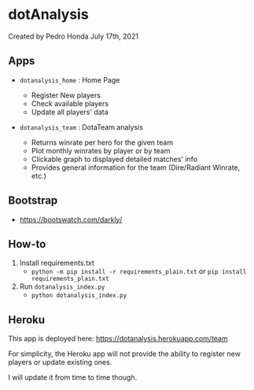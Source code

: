 # dotAnalysis
Created by Pedro Honda
July 17th, 2021

## Apps

- `dotanalysis_home` : Home Page
  - Register New players
  - Check available players
  - Update all players' data

- `dotanalysis_team` : DotaTeam analysis
  - Returns winrate per hero for the given team
  - Plot monthly winrates by player or by team
  - Clickable graph to displayed detailed matches' info
  - Provides general information for the team (Dire/Radiant Winrate, etc.)

## Bootstrap

- https://bootswatch.com/darkly/

## How-to

1. Install requirements.txt
   - `python -m pip install -r requirements_plain.txt` or `pip install requirements_plain.txt`
2. Run `dotanalysis_index.py`
   - `python dotanalysis_index.py`

## Heroku

This app is deployed here: https://dotanalysis.herokuapp.com/team

For simplicity, the Heroku app will not provide the ability to register new players or update existing ones.

I will update it from time to time though.
